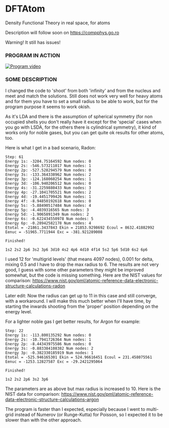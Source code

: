 # DFTAtom
Density Functional Theory in real space, for atoms

Description will follow soon on https://compphys.go.ro

Warning! It still has issues!

### PROGRAM IN ACTION

[![Program video](https://img.youtube.com/vi/0wgJyz-M9mI/0.jpg)](https://youtu.be/0wgJyz-M9mI)

### SOME DESCRIPTION

I changed the code to 'shoot' from both 'infinity' and from the nucleus and meet and match the solutions. Still does not work very well for heavy atoms and for them you have to set a small radius to be able to work, but for the program purpose it seems to work okish.

As it's LDA and there is the assumption of spherical symmetry (for non occupied shells you don't really have it except for the 'special' cases when you go with LSDA, for the others there is cylindrical symmetry), it kind of works only for noble gases, but you can get quite ok results for other atoms, too.

Here is what I get in a bad scenario, Radon:

```
Step: 61
Energy 1s: -3204.75164592 Num nodes: 0
Energy 2s: -546.573211017 Num nodes: 1
Energy 2p: -527.528294579 Num nodes: 0
Energy 3s: -133.364338962 Num nodes: 2
Energy 3p: -124.168060254 Num nodes: 1
Energy 3d: -106.940206512 Num nodes: 0
Energy 4s: -31.2259880433 Num nodes: 3
Energy 4p: -27.1041705521 Num nodes: 2
Energy 4d: -19.4451799426 Num nodes: 1
Energy 4f: -8.94850192618 Num nodes: 0
Energy 5s: -5.88490517484 Num nodes: 4
Energy 5p: -4.4039316565 Num nodes: 3
Energy 5d: -1.9065891349 Num nodes: 2
Energy 6s: -0.622434550978 Num nodes: 5
Energy 6p: -0.28942582178 Num nodes: 4
Etotal = -21861.3437843 Ekin = 21853.9298692 Ecoul = 8632.41882992 Eenuc = -51965.7711944 Exc = -381.921289008

Finished!

1s2 2s2 2p6 3s2 3p6 3d10 4s2 4p6 4d10 4f14 5s2 5p6 5d10 6s2 6p6
```

I used 12 for 'multigrid levels' (that means 4097 nodes), 0.001 for delta, mixing 0.5 and I have to drop the max radius to 6.
The results are not very good, I guess with some other parameters they might be improved somewhat, but the code is missing something. Here are the NIST values for comparison: https://www.nist.gov/pml/atomic-reference-data-electronic-structure-calculations-radon

Later edit: Now the radius can get up to 11 in this case and still converge, with a workaround. I will make this much better when I'll have time, by starting the inwards shooting from the 'proper' position depending on the energy level.

For a lighter noble gas I get better results, for Argon for example:

```
Step: 22
Energy 1s: -113.800135292 Num nodes: 0
Energy 2s: -10.7941726364 Num nodes: 1
Energy 2p: -8.44343975586 Num nodes: 0
Energy 3s: -0.883384108382 Num nodes: 2
Energy 3p: -0.382330185919 Num nodes: 1
Etotal = -525.946165301 Ekin = 524.96616451 Ecoul = 231.458075561 Eenuc = -1253.12827587 Exc = -29.2421295064

Finished!

1s2 2s2 2p6 3s2 3p6 
```

The parameters are as above but max radius is increased to 10. 
Here is the NIST data for comparison: https://www.nist.gov/pml/atomic-reference-data-electronic-structure-calculations-argon

The program is faster than I expected, especially because I went to multi-grid instead of Numerov (or Runge-Kutta) for Poisson, so I expected it to be slower than with the other approach.


